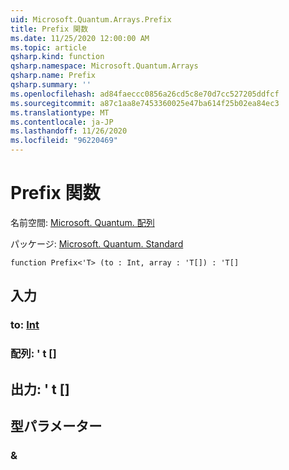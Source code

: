 ```yaml
---
uid: Microsoft.Quantum.Arrays.Prefix
title: Prefix 関数
ms.date: 11/25/2020 12:00:00 AM
ms.topic: article
qsharp.kind: function
qsharp.namespace: Microsoft.Quantum.Arrays
qsharp.name: Prefix
qsharp.summary: ''
ms.openlocfilehash: ad84faeccc0856a26cd5c8e70d7cc527205ddfcf
ms.sourcegitcommit: a87c1aa8e7453360025e47ba614f25b02ea84ec3
ms.translationtype: MT
ms.contentlocale: ja-JP
ms.lasthandoff: 11/26/2020
ms.locfileid: "96220469"
---
```

# <a name="prefix-function"></a>Prefix 関数

名前空間: [Microsoft. Quantum. 配列](xref:Microsoft.Quantum.Arrays)

パッケージ: [Microsoft. Quantum. Standard](https://nuget.org/packages/Microsoft.Quantum.Standard)




```qsharp
function Prefix<'T> (to : Int, array : 'T[]) : 'T[]
```


## <a name="input"></a>入力

### <a name="to--int"></a>to: [Int](xref:microsoft.quantum.lang-ref.int)




### <a name="array--t"></a>配列: ' t []





## <a name="output--t"></a>出力: ' t []



## <a name="type-parameters"></a>型パラメーター

### <a name="t"></a>&

